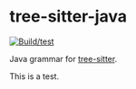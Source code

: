 tree-sitter-java
================

[![Build/test](https://github.com/tree-sitter/tree-sitter-java/actions/workflows/ci.yml/badge.svg)](https://github.com/tree-sitter/tree-sitter-java/actions/workflows/ci.yml)

Java grammar for [tree-sitter](https://github.com/tree-sitter/tree-sitter).

This is a test.
